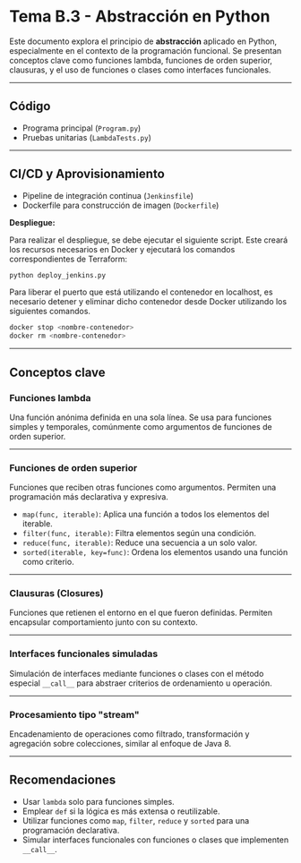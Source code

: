 # Tema B.3 - Abstracción en Python

Este documento explora el principio de **abstracción** aplicado en Python, especialmente en el contexto de la programación funcional. Se presentan conceptos clave como funciones lambda, funciones de orden superior, clausuras, y el uso de funciones o clases como interfaces funcionales.

---

## Código
- Programa principal (`Program.py`)
- Pruebas unitarias (`LambdaTests.py`)

---

## CI/CD y Aprovisionamiento

- Pipeline de integración continua (`Jenkinsfile`)
- Dockerfile para construcción de imagen (`Dockerfile`)

**Despliegue:**

Para realizar el despliegue, se debe ejecutar el siguiente script. Este creará los recursos necesarios en Docker y ejecutará los comandos correspondientes de Terraform:

```bash
python deploy_jenkins.py
```
Para liberar el puerto que está utilizando el contenedor en localhost, es necesario detener y eliminar dicho contenedor desde Docker utilizando los siguientes comandos.

```bash
docker stop <nombre-contenedor>
docker rm <nombre-contenedor>
```

---

## Conceptos clave

### Funciones lambda

Una función anónima definida en una sola línea. Se usa para funciones simples y temporales, comúnmente como argumentos de funciones de orden superior.

---

### Funciones de orden superior

Funciones que reciben otras funciones como argumentos. Permiten una programación más declarativa y expresiva.

- `map(func, iterable)`: Aplica una función a todos los elementos del iterable.
- `filter(func, iterable)`: Filtra elementos según una condición.
- `reduce(func, iterable)`: Reduce una secuencia a un solo valor.
- `sorted(iterable, key=func)`: Ordena los elementos usando una función como criterio.

---

### Clausuras (Closures)

Funciones que retienen el entorno en el que fueron definidas. Permiten encapsular comportamiento junto con su contexto.

---

### Interfaces funcionales simuladas

Simulación de interfaces mediante funciones o clases con el método especial `__call__` para abstraer criterios de ordenamiento u operación.

---

### Procesamiento tipo "stream"

Encadenamiento de operaciones como filtrado, transformación y agregación sobre colecciones, similar al enfoque de Java 8.

---

## Recomendaciones

- Usar `lambda` solo para funciones simples.
- Emplear `def` si la lógica es más extensa o reutilizable.
- Utilizar funciones como `map`, `filter`, `reduce` y `sorted` para una programación declarativa.
- Simular interfaces funcionales con funciones o clases que implementen `__call__`.
<!-- 
---

## Recursos adicionales

- [Python Docs - Functional Programming HOWTO](https://docs.python.org/3/howto/functional.html)
- [Fluent Python - Capítulos sobre funciones de orden superior](https://www.oreilly.com/library/view/fluent-python/9781491946237/)
- [Guía de Lambdas en Java - Oracle](http://www.oracle.com/webfolder/technetwork/tutorials/obe/java/Lambda-QuickStart/index.html) -->